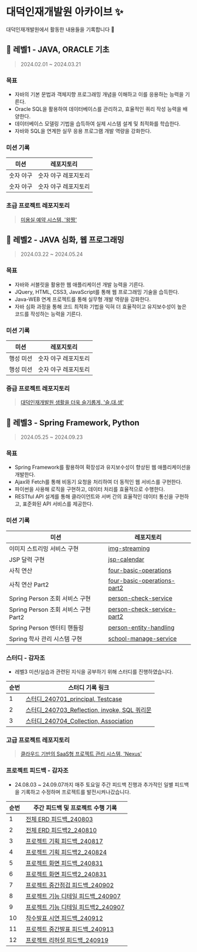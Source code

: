 # 대덕인재개발원 아카이브 ✨

대덕인재개발원에서 활동한 내용들을 기록합니다 📝

## 🌱 레벨1 - JAVA, ORACLE 기초

> 2024.02.01 ~ 2024.03.21

### 목표

- 자바의 기본 문법과 객체지향 프로그래밍 개념을 이해하고 이를 응용하는 능력을 기른다.
- Oracle SQL을 활용하여 데이터베이스를 관리하고, 효율적인 쿼리 작성 능력을 배양한다.
- 데이터베이스 모델링 기법을 습득하여 실제 시스템 설계 및 최적화를 학습한다.
- 자바와 SQL을 연계한 실무 응용 프로그램 개발 역량을 강화한다. 

### 미션 기록

| 미션                        | 레포지토리                                                                                   |
| --------------------------- | --------------------------------------------------------------------------------------------- |
| 숫자 야구                   | 숫자 야구 레포지토리             |
| 숫자 야구                   | 숫자 야구 레포지토리             |

### 초급 프로젝트 레포지토리

> [미용실 예약 시스템, '왕짱'](https://github.com/GilDoYean)

## 🌿 레벨2 - JAVA 심화, 웹 프로그래밍

> 2024.03.22 ~ 2024.05.24

### 목표

- 자바와 서블릿을 활용한 웹 애플리케이션 개발 능력을 기른다.
- JQuery, HTML, CSS3, JavaScript를 통해 웹 프로그래밍 기술을 습득한다.
- Java-WEB 연계 프로젝트를 통해 실무형 개발 역량을 강화한다.
- 자바 심화 과정을 통해 코드 최적화 기법을 익혀 더 효율적이고 유지보수성이 높은 코드를 작성하는 능력을 기른다.

### 미션 기록

| 미션                        | 레포지토리                                                                               |
| --------------------------- | --------------------------------------------------------------------------------------------- |
| 행성 미션                   | 숫자 야구 레포지토리             |
| 행성 미션                   | 숫자 야구 레포지토리             |

### 중급 프로젝트 레포지토리

> [대덕인재개발원 생활을 더욱 슬기롭게, '슬.대.생'](https://github.com/GilDoYean)

## 🌳 레벨3 - Spring Framework, Python

> 2024.05.25 ~ 2024.09.23

### 목표

- Spring Framework를 활용하여 확장성과 유지보수성이 향상된 웹 애플리케이션을 개발한다.
- Ajax와 Fetch를 통해 비동기 요청을 처리하여 더 동적인 웹 서비스를 구현한다.
- 파이썬을 사용해 로직을 구현하고, 데이터 처리를 효율적으로 수행한다.
- RESTful API 설계를 통해 클라이언트와 서버 간의 효율적인 데이터 통신을 구현하고, 표준화된 API 서비스를 제공한다.

### 미션 기록

| 미션                        | 레포지토리                                                                                |
| --------------------------- | --------------------------------------------------------------------------------------------- |
| 이미지 스트리밍 서비스 구현                   | [img-streaming](https://github.com/GilDoYean)              |
| JSP 달력 구현                   | [jsp-calendar](https://github.com/GilDoYean)             |
| 사칙 연산                   | [four-basic-operations](https://github.com/GilDoYean)             |
| 사칙 연산 Part2                   | [four-basic-operations-part2](https://github.com/GilDoYean)             |
| Spring Person 조회 서비스 구현                    | [person-check-service](https://github.com/GilDoYean)             |
| Spring Person 조회 서비스 구현 Part2                   | [person-check-service-part2](https://github.com/GilDoYean)             |
| Spring Person 엔터티 핸들링                   | [person-entity-handling](https://github.com/GilDoYean)             |
| Spring 학사 관리 시스템 구현                   | [school-manage-service](https://github.com/GilDoYean)             |

### 스터디 - 감자조

- 레벨3 미션/실습과 관련된 지식을 공부하기 위해 스터디를 진행하였습니다.

| 순번                        |  스터디 기록 링크                                                                               |
| --------------------------- | --------------------------------------------------------------------------------------------- |
| 1                   | [스터디_240701_principal, Testcase](https://legend-trawler-09e.notion.site/07-01-95523a507c494b3db101455e59857c5e)              |
| 2                   | [스터디_240703_Reflection, invoke, SQL 쿼리문](https://legend-trawler-09e.notion.site/07-03-7909832d1a0f4f1c8b0e78ac8a5ddfcb)             |
| 3                   | [스터디_240704_Collection, Association](https://legend-trawler-09e.notion.site/07-04-8fb6c0c912a24cd79cb3f94561a0c606)             |

### 고급 프로젝트 레포지토리

> [클라우드 기반의 SaaS형 프로젝트 관리 시스템, 'Nexus'](https://github.com/GilDoYean/daedeok-teams-Nexus)

### 프로젝트 피드백 - 감자조

- 24.08.03 ~ 24.09.07까지 매주 토요일 주간 피드백 진행과 추가적인 일별 피드백을 기록하고 수정하며 프로젝트를 발전시켜나갔습니다.

| 순번                        |  주간 피드백 및 프로젝트 수행 기록                                                                               |
| --------------------------- | --------------------------------------------------------------------------------------------- |
| 1                   | [전체 ERD 피드백_240803](https://legend-trawler-09e.notion.site/_240803-7154ab1bd6234c8f9cae6a5d5f9d42ce)              |
| 2                   | [전체 ERD 피드백2_240810](https://legend-trawler-09e.notion.site/_240810-af65a0a8138046bd9950e2baa1853827)             |
| 3                   | [프로젝트 기획 피드백_240817](https://legend-trawler-09e.notion.site/_240817-1c1e50e811ff4c97b087f4b650fdbad8)             |
| 4                   | [프로젝트 기획 피드백2_240824](https://legend-trawler-09e.notion.site/_240824-87debf4902da47c4bd3c994825a366d6)              |
| 5                   | [프로젝트 화면 피드백_240831](https://legend-trawler-09e.notion.site/_240831-eceeecc24e43421ab31bbbeff3b9f726)             |
| 6                   | [프로젝트 화면 피드백2_240831](https://legend-trawler-09e.notion.site/_240831_2-5f5d0ee6580f4569b057b0667c81267d)             |
| 7                   | [프로젝트 중간점검 피드백_240902](https://legend-trawler-09e.notion.site/_240902-70254391eaf3456083338de3159bb04a)              |
| 8                   | [프로젝트 기능 디테일 피드백_240907](https://legend-trawler-09e.notion.site/_240907-011a46d358af4ec3b43d0bca769ac47c)             |
| 9                   | [프로젝트 기능 디테일 피드백2_240907](https://legend-trawler-09e.notion.site/_240907-ce98753514b54b83be96187bd484b66e)             |
| 10                   | [착수발표 시연 피드백_240912](https://legend-trawler-09e.notion.site/_240912-278c22249b374fec9416627ec55c2126)             |
| 11                   | [프로젝트 중간발표 피드백_240913](https://legend-trawler-09e.notion.site/_240913-25002e3a7eee46e8829aad50b2af303f)              |
| 12                   | [프로젝트 리허설 피드백_240919](https://legend-trawler-09e.notion.site/_240919-106d79e9379980da81aad9b83f8b4e5e)             |


